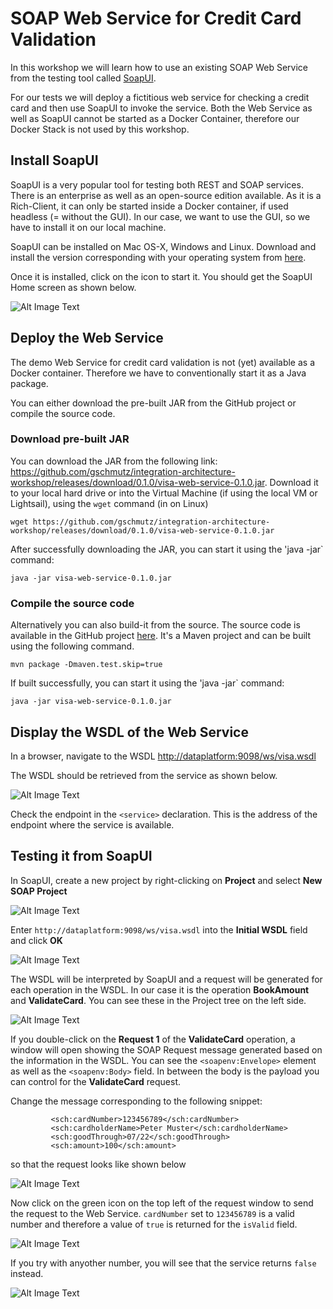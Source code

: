# SOAP Web Service for Credit Card Validation

In this workshop we will learn how to use an existing SOAP Web Service from the testing tool called [SoapUI](http://soapui.org).

For our tests we will deploy a fictitious web service for checking a credit card and then use SoapUI to invoke the service. Both the Web Service as well as SoapUI cannot be started as a Docker Container, therefore our Docker Stack is not used by this workshop.

## Install SoapUI

SoapUI is a very popular tool for testing both REST and SOAP services. There is an enterprise as well as an open-source edition available. As it is a Rich-Client, it can only be started inside a Docker container, if used headless (= without the GUI). In our case, we want to use the GUI, so we have to install it on our local machine. 

SoapUI can be installed on Mac OS-X, Windows and Linux. Download and install the version corresponding with your operating system from [here](https://www.soapui.org/downloads/soapui.html).

Once it is installed, click on the icon to start it. You should get the SoapUI Home screen as shown below. 

![Alt Image Text](./images/soapui-home.png "SOAPUI HOme")

## Deploy the Web Service

The demo Web Service for credit card validation is not (yet) available as a Docker container. 
Therefore we have to conventionally start it as a Java package.

You can either download the pre-built JAR from the GitHub project or compile the source code. 

### Download pre-built JAR 

You can download the JAR from the following link: 
<https://github.com/gschmutz/integration-architecture-workshop/releases/download/0.1.0/visa-web-service-0.1.0.jar>. Download it to your local hard drive or into the Virtual Machine (if using the local VM or Lightsail), using the `wget` command (in on Linux)

```
wget https://github.com/gschmutz/integration-architecture-workshop/releases/download/0.1.0/visa-web-service-0.1.0.jar
```

After successfully downloading the JAR, you can start it using the 'java -jar` command:

```
java -jar visa-web-service-0.1.0.jar
```

### Compile the source code 

Alternatively you can also build-it from the source. The source code is available in the GitHub project [here](./webservice/VisaCardService). It's a Maven project and can be built using the following command. 

```
mvn package -Dmaven.test.skip=true
```

If built successfully, you can start it using the 'java -jar` command:

```
java -jar visa-web-service-0.1.0.jar
```

## Display the WSDL of the Web Service

In a browser, navigate to the WSDL <http://dataplatform:9098/ws/visa.wsdl>

The WSDL should be retrieved from the service as shown below. 

![Alt Image Text](./images/view-wsdl.png "Edit Pom.xml")

Check the endpoint in the `<service>` declaration. This is the address of the endpoint where the service is available.  

## Testing it from SoapUI

In SoapUI, create a new project by right-clicking on **Project** and select **New SOAP Project**

![Alt Image Text](./images/soapui-new-project.png "SOAPUI Home")

Enter `http://dataplatform:9098/ws/visa.wsdl` into the **Initial WSDL** field and click **OK**

![Alt Image Text](./images/soapui-new-soap-project.png "SOAPUI HOme")

The WSDL will be interpreted by SoapUI and a request will be generated for each operation in the WSDL. In our case it is the operation **BookAmount** and **ValidateCard**. You can see these in the Project tree on the left side.

![Alt Image Text](./images/soapui-request-per-op.png "SoapUI Request per Operation")

If you double-click on the **Request 1** of the **ValidateCard** operation, a window will open showing the SOAP Request message generated based on the information in the WSDL. You can see the `<soapenv:Envelope>` element as well as the `<soapenv:Body>` field. In between the body is the payload you can control for the **ValidateCard**  request.

Change the message corresponding to the following snippet:

```
         <sch:cardNumber>123456789</sch:cardNumber>
         <sch:cardholderName>Peter Muster</sch:cardholderName>
         <sch:goodThrough>07/22</sch:goodThrough>
         <sch:amount>100</sch:amount>
```

so that the request looks like shown below

![Alt Image Text](./images/soapui-request.png "SoapUI Request per Operation")

Now click on the green icon on the top left of the request window to send the request to the Web Service. `cardNumber` set to `123456789` is a valid number and therefore a value of `true` is returned for the `isValid` field. 

![Alt Image Text](./images/soapui-request-success.png "SoapUI Request with Success")

If you try with anyother number, you will see that the service returns `false` instead. 

![Alt Image Text](./images/soapui-request-error.png "SoapUI Request with Error")





